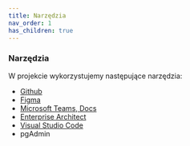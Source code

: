 ```yaml
---
title: Narzędzia
nav_order: 1
has_children: true
---
```



### Narzędzia

W projekcie wykorzystujemy następujące narzędzia:
- [Github]("/docs/Narzędzia/Github.md")
- [Figma]("/docs/Narzędzia/Figma.md")
- [Microsoft Teams, Docs]("/docs/Narzędzia/Microsoft.md")
- [Enterprise Architect]("/docs/Narzędzia/EA.md")
- [Visual Studio Code]("/docs/Narzędzia/VSC.md")
- pgAdmin
